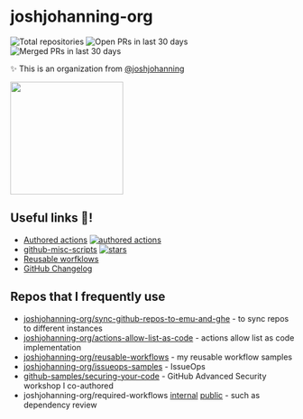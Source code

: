 # joshjohanning-org

<!-- start organization badges -->
![Total repositories](https://img.shields.io/static/v1?label=Total%20repositories&message=395&color=blue) ![Open PRs in last 30 days](https://img.shields.io/static/v1?label=Open%20PRs%20in%20last%2030%20days&message=19&color=blue) ![Merged PRs in last 30 days](https://img.shields.io/static/v1?label=Merged%20PRs%20in%20last%2030%20days&message=12&color=blue)
<!-- end organization badges -->

✨ This is an organization from [@joshjohanning](https://github.com/joshjohanning)

<img src="https://github.com/joshjohanning-org/.github/assets/19912012/f416c7e9-c5cc-4fae-88ef-98e993aac0ef" width="200" >

## Useful links 🔗!

- [Authored actions](https://github.com/search?q=user%3Ajoshjohanning+topic%3Agithub+topic%3Aactions+fork%3Atrue&type=repositories&s=updated&o=desc&p=1) [![authored actions](https://img.shields.io/endpoint?url=https://raw.githubusercontent.com/joshjohanning/badges/main/authored-actions/action-count.json)][authored-actions]
- [github-misc-scripts](https://github.com/joshjohanning/github-misc-scripts) [![stars](https://img.shields.io/github/stars/joshjohanning/github-misc-scripts?style=flat&logo=github&color=yellow&label=github-misc-scripts%20stars%20★&labelColor=333)][stars]
- [Reusable worfklows](https://github.com/joshjohanning-org/reusable-workflows)
- [GitHub Changelog](https://github.blog/changelog/)

## Repos that I frequently use

- [joshjohanning-org/sync-github-repos-to-emu-and-ghe](https://github.com/joshjohanning-org/sync-github-repos-to-emu-and-ghe) - to sync repos to different instances
- [joshjohanning-org/actions-allow-list-as-code](https://github.com/joshjohanning-org/actions-allow-list-as-code) - actions allow list as code implementation
- [joshjohanning-org/reusable-workflows](https://github.com/joshjohanning-org/reusable-workflows) - my reusable workflow samples
- [joshjohanning-org/issueops-samples](https://github.com/joshjohanning-org/issueops-samples) - IssueOps
- [github-samples/securing-your-code](https://github.com/github-samples/securing-your-code) - GitHub Advanced Security workshop I co-authored
- joshjohanning-org/required-workflows [internal](https://github.com/joshjohanning-org/required-workflows) [public](https://github.com/joshjohanning-org/required-workflows-public) - such as dependency review

[stars]: https://github.com/joshjohanning/github-misc-scripts/stargazers
[authored-actions]: https://github.com/search?q=user%3Ajoshjohanning+topic%3Agithub+topic%3Aactions+fork%3Atrue&type=repositories&s=updated&o=desc&p=1
